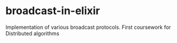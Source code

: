 # broadcast-in-elixir

Implementation of various broadcast protocols.
First coursework for Distributed algorithms